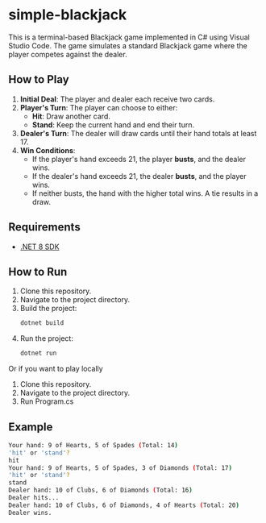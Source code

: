 # simple-blackjack

This is a terminal-based Blackjack game implemented in C# using Visual Studio Code. The game simulates a standard Blackjack game where the player competes against the dealer.

## How to Play

1. **Initial Deal**: The player and dealer each receive two cards.
2. **Player's Turn**: The player can choose to either:
    - **Hit**: Draw another card.
    - **Stand**: Keep the current hand and end their turn.
3. **Dealer's Turn**: The dealer will draw cards until their hand totals at least 17.
4. **Win Conditions**:
    - If the player's hand exceeds 21, the player **busts**, and the dealer wins.
    - If the dealer's hand exceeds 21, the dealer **busts**, and the player wins.
    - If neither busts, the hand with the higher total wins. A tie results in a draw.

## Requirements

- [.NET 8 SDK](https://dotnet.microsoft.com/download/dotnet/8.0)

## How to Run

1. Clone this repository.
2. Navigate to the project directory.
3. Build the project:
    ```bash
    dotnet build
    ```
4. Run the project:
    ```bash
    dotnet run
    ```
Or if you want to play locally
1. Clone this repository.
2. Navigate to the project directory.
3. Run Program.cs


## Example

```bash
Your hand: 9 of Hearts, 5 of Spades (Total: 14)
'hit' or 'stand'?
hit
Your hand: 9 of Hearts, 5 of Spades, 3 of Diamonds (Total: 17)
'hit' or 'stand'?
stand
Dealer hand: 10 of Clubs, 6 of Diamonds (Total: 16)
Dealer hits...
Dealer hand: 10 of Clubs, 6 of Diamonds, 4 of Hearts (Total: 20)
Dealer wins.
